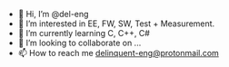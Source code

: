 - 👋 Hi, I’m @del-eng
- 👀 I’m interested in EE, FW, SW, Test + Measurement.
- 🌱 I’m currently learning C, C++, C#
- 💞️ I’m looking to collaborate on ...
- 📫 How to reach me delinquent-eng@protonmail.com

<!---
del-eng/del-eng is a ✨ special ✨ repository because its `README.md` (this file) appears on your GitHub profile.
You can click the Preview link to take a look at your changes.
--->
